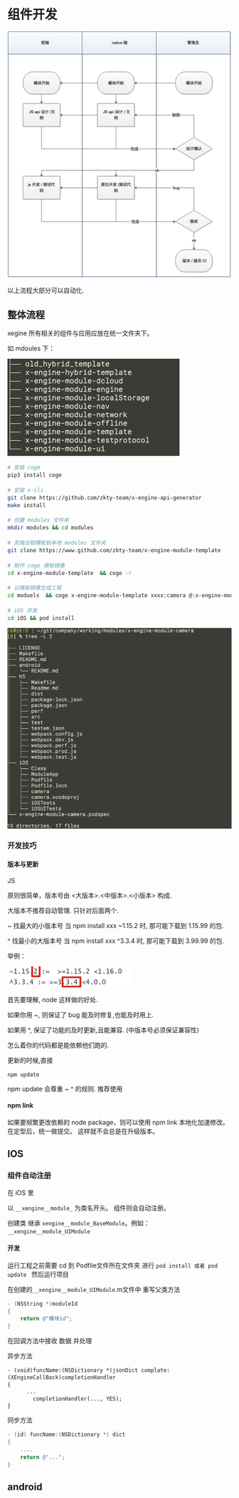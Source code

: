 # 组件开发



![image-20200831115529166](assets/image-20200831115529166.png)

以上流程大部分可以自动化. 

 

## 整体流程

xegine 所有相关的组件与应用应放在统一文件夹下。

如 mdoules 下：

![image-20200813135912005](assets/image-20200813135912005.png)



```bash
# 安装 coge
pip3 install coge

# 安装 x-cli 
git clone https://github.com/zkty-team/x-engine-api-generator
make install

# 创建 modules 文件夹
mkdir modules && cd modules 

# 克隆远程模板到本地 modules 文件夹
git clone https://www.github.com/zkty-team/x-engine-module-template

# 制作 coge 模板镜像
cd x-engine-module-template  && coge -r 

# 以模板镜像生成工程
cd moduels  && coge x-engine-module-template xxxx:camera @:x-engine-module-camera

# iOS 开发
cd iOS && pod install
```

![image-20200813140631403](assets/image-20200813140631403.png)



### 开发技巧

#### 版本与更新

JS

原则很简单，版本号由 <大版本>.<中版本>.<小版本> 构成.

大版本不推荐自动管理. 只针对后面两个.

~ 找最大的小版本号 当 npm install  xxx  ~1.15.2 时, 那可能下载到 1.15.99 的包.

^ 找最小的大版本号 当 npm install  xxx  ^3.3.4 时, 那可能下载到 3.99.99 的包.

举例：

![image-20200724124944579](assets/image-20200724124944579.png)

首先要理解, node 这样做的好处.

如果你用 ~, 则保证了 bug 能及时修复,也能及时用上.

如果用 ^, 保证了功能的及时更新,且能兼容.  (中版本号必须保证兼容性)

怎么着你的代码都是能依赖他们跑的.



更新的时候,直接 

```
npm update
```

npm update 会尊重 ~ ^ 的规则. 推荐使用




#### npm link

如果要频繁更改依赖的 node package，则可以使用 npm link 本地化加速修改。在定型后，统一做提交。 这样就不会总是在升级版本。



## IOS

### 组件自动注册

在 iOS 里

以 `__xengine__module_` 为类名开头。 组件则会自动注册。

创建类 继承 `xengine__module_BaseModule`。例如：`__xengine__module_UIModule`

#### 开发

运行工程之前需要 cd 到 Podfile文件所在文件夹 进行 `pod install 或者 pod update ` 然后运行项目

在创建的`__xengine__module_UIModule`.m文件中 重写父类方法

```objective-c
- (NSString *)moduleId
{
    return @"模块id";
}
```

在回调方法中接收 数据 并处理

异步方法

```objc
- (void)funcName:(NSDictionary *)jsonDict complate:(XEngineCallBack)completionHandler
{
 	  ...
		completionHandler(..., YES);
}
```



同步方法

```objective-c
- (id) funcName:(NSDictionary *) dict
{
   	....
    return @"...";
}
```

## android


